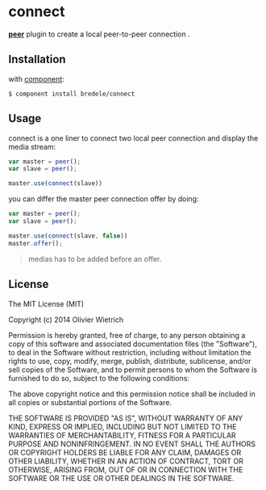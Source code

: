 connect
====

  **[peer](http://github.com/bredele/peer)** plugin to create a local peer-to-peer connection .

## Installation

with [component](http://github.com/component/component):

	$ component install bredele/connect


## Usage

  connect is a one liner to connect two local peer connection and display the media stream:

```js
var master = peer();
var slave = peer();

master.use(connect(slave))
```

  you can differ the master peer connection offer by doing:

```js
var master = peer();
var slave = peer();

master.use(connect(slave, false))
master.offer();
```

  > medias has to be added before an offer.


## License

The MIT License (MIT)

Copyright (c) 2014 Olivier Wietrich

Permission is hereby granted, free of charge, to any person obtaining a copy
of this software and associated documentation files (the "Software"), to deal
in the Software without restriction, including without limitation the rights
to use, copy, modify, merge, publish, distribute, sublicense, and/or sell
copies of the Software, and to permit persons to whom the Software is
furnished to do so, subject to the following conditions:

The above copyright notice and this permission notice shall be included in all
copies or substantial portions of the Software.

THE SOFTWARE IS PROVIDED "AS IS", WITHOUT WARRANTY OF ANY KIND, EXPRESS OR
IMPLIED, INCLUDING BUT NOT LIMITED TO THE WARRANTIES OF MERCHANTABILITY,
FITNESS FOR A PARTICULAR PURPOSE AND NONINFRINGEMENT. IN NO EVENT SHALL THE
AUTHORS OR COPYRIGHT HOLDERS BE LIABLE FOR ANY CLAIM, DAMAGES OR OTHER
LIABILITY, WHETHER IN AN ACTION OF CONTRACT, TORT OR OTHERWISE, ARISING FROM,
OUT OF OR IN CONNECTION WITH THE SOFTWARE OR THE USE OR OTHER DEALINGS IN THE
SOFTWARE.
